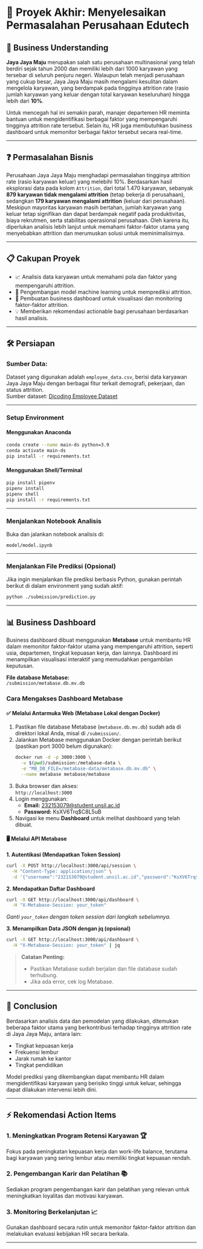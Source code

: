 # 🚀 Proyek Akhir: Menyelesaikan Permasalahan Perusahaan Edutech

## 🏢 Business Understanding

**Jaya Jaya Maju** merupakan salah satu perusahaan multinasional yang telah berdiri sejak tahun 2000 dan memiliki lebih dari 1000 karyawan yang tersebar di seluruh penjuru negeri. Walaupun telah menjadi perusahaan yang cukup besar, Jaya Jaya Maju masih mengalami kesulitan dalam mengelola karyawan, yang berdampak pada tingginya attrition rate (rasio jumlah karyawan yang keluar dengan total karyawan keseluruhan) hingga lebih dari **10%**.

Untuk mencegah hal ini semakin parah, manajer departemen HR meminta bantuan untuk mengidentifikasi berbagai faktor yang mempengaruhi tingginya attrition rate tersebut. Selain itu, HR juga membutuhkan business dashboard untuk memonitor berbagai faktor tersebut secara real-time.

---

## ❓ Permasalahan Bisnis

Perusahaan Jaya Jaya Maju menghadapi permasalahan tingginya attrition rate (rasio karyawan keluar) yang melebihi 10%. Berdasarkan hasil eksplorasi data pada kolom `Attrition`, dari total 1.470 karyawan, sebanyak **879 karyawan tidak mengalami attrition** (tetap bekerja di perusahaan), sedangkan **179 karyawan mengalami attrition** (keluar dari perusahaan). Meskipun mayoritas karyawan masih bertahan, jumlah karyawan yang keluar tetap signifikan dan dapat berdampak negatif pada produktivitas, biaya rekrutmen, serta stabilitas operasional perusahaan. Oleh karena itu, diperlukan analisis lebih lanjut untuk memahami faktor-faktor utama yang menyebabkan attrition dan merumuskan solusi untuk meminimalisirnya.

---

## 📋 Cakupan Proyek

- 📈 Analisis data karyawan untuk memahami pola dan faktor yang mempengaruhi attrition.
- 🤖 Pengembangan model machine learning untuk memprediksi attrition.
- 📱 Pembuatan business dashboard untuk visualisasi dan monitoring faktor-faktor attrition.
- 💡 Memberikan rekomendasi actionable bagi perusahaan berdasarkan hasil analisis.

---

## 🛠️ Persiapan

### **Sumber Data:**  
Dataset yang digunakan adalah `employee_data.csv`, berisi data karyawan Jaya Jaya Maju dengan berbagai fitur terkait demografi, pekerjaan, dan status attrition.  
Sumber dataset: [Dicoding Employee Dataset](https://github.com/dicodingacademy/dicoding_dataset/tree/main/employee)

---

### **Setup Environment**

#### **Menggunakan Anaconda**
```bash
conda create --name main-ds python=3.9
conda activate main-ds
pip install -r requirements.txt
```

#### **Menggunakan Shell/Terminal**
```bash
pip install pipenv
pipenv install
pipenv shell
pip install -r requirements.txt
```

---

### **Menjalankan Notebook Analisis**
Buka dan jalankan notebook analisis di:
```
model/model.ipynb
```

---

### **Menjalankan File Prediksi (Opsional)**
Jika ingin menjalankan file prediksi berbasis Python, gunakan perintah berikut di dalam environment yang sudah aktif:

```bash
python ./submission/prediction.py
```

---

## 📊 Business Dashboard

Business dashboard dibuat menggunakan **Metabase** untuk membantu HR dalam memonitor faktor-faktor utama yang mempengaruhi attrition, seperti usia, departemen, tingkat kepuasan kerja, dan lainnya. Dashboard ini menampilkan visualisasi interaktif yang memudahkan pengambilan keputusan.

**File database Metabase:**  
`/submission/metabase.db.mv.db`

### Cara Mengakses Dashboard Metabase

#### ✅ Melalui Antarmuka Web (Metabase Lokal dengan Docker)

1. Pastikan file database Metabase (`metabase.db.mv.db`) sudah ada di direktori lokal Anda, misal di `/submission/`.
2. Jalankan Metabase menggunakan Docker dengan perintah berikut (pastikan port 3000 belum digunakan):
   ```bash
   docker run -d -p 3000:3000 \
     -v $(pwd)/submission:/metabase-data \
     -e "MB_DB_FILE=/metabase-data/metabase.db.mv.db" \
     --name metabase metabase/metabase
   ```
3. Buka browser dan akses:  
   `http://localhost:3000`
4. Login menggunakan:
   - **Email:** 232153079@student.unsil.ac.id
   - **Password:** KsXV6Trq$C8L5uB
5. Navigasi ke menu **Dashboard** untuk melihat dashboard yang telah dibuat.

#### 🖥️ Melalui API Metabase

**1. Autentikasi (Mendapatkan Token Session)**
```bash
curl -X POST http://localhost:3000/api/session \
  -H "Content-Type: application/json" \
  -d '{"username":"232153079@student.unsil.ac.id","password":"KsXV6Trq$C8L5uB"}'
```

**2. Mendapatkan Daftar Dashboard**
```bash
curl -X GET http://localhost:3000/api/dashboard \
  -H "X-Metabase-Session: your_token"
```
*Ganti `your_token` dengan token session dari langkah sebelumnya.*

**3. Menampilkan Data JSON dengan jq (opsional)**
```bash
curl -X GET http://localhost:3000/api/dashboard \
  -H "X-Metabase-Session: your_token" | jq
```

> **Catatan Penting:**
> - Pastikan Metabase sudah berjalan dan file database sudah terhubung.
> - Jika ada error, cek log Metabase.

---

## 📝 Conclusion

Berdasarkan analisis data dan pemodelan yang dilakukan, ditemukan beberapa faktor utama yang berkontribusi terhadap tingginya attrition rate di Jaya Jaya Maju, antara lain:
- Tingkat kepuasan kerja
- Frekuensi lembur
- Jarak rumah ke kantor
- Tingkat pendidikan

Model prediksi yang dikembangkan dapat membantu HR dalam mengidentifikasi karyawan yang berisiko tinggi untuk keluar, sehingga dapat dilakukan intervensi lebih dini.

---

## ⚡ Rekomendasi Action Items

### 1. **Meningkatkan Program Retensi Karyawan** 🏆  
   Fokus pada peningkatan kepuasan kerja dan work-life balance, terutama bagi karyawan yang sering lembur atau memiliki tingkat kepuasan rendah.

### 2. **Pengembangan Karir dan Pelatihan** 📚  
   Sediakan program pengembangan karir dan pelatihan yang relevan untuk meningkatkan loyalitas dan motivasi karyawan.

### 3. **Monitoring Berkelanjutan** 📈  
   Gunakan dashboard secara rutin untuk memonitor faktor-faktor attrition dan melakukan evaluasi kebijakan HR secara berkala.

---
